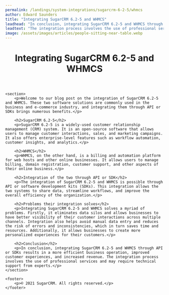 ```yaml
---
permalink: /landings/system-integrations/sugarcrm-6-2-5/whmcs
author: Edward Saunders
title: "Integrating SugarCRM 6.2-5 and WHMCS"
leadhead: "In conclusion, integrating SugarCRM 6.2-5 and WHMCS through API or SDKs results in a more efficient business operation, improved customer experiences, and increased revenue"
leadtext: "The integration process involves the use of professional services and may require technical support from experts."
image: /assets/images/articles/people-sitting-near-table.webp
---
```

<div class="arttext">	<header>
		<h1>Integrating SugarCRM 6.2-5 and WHMCS</h1>
	</header>
	
	<section>
		<p>Welcome to our blog post on the integration of SugarCRM 6.2-5 and WHMCS. These two software solutions are commonly used in the business and e-commerce industry, and integrating them through API or SDKs brings numerous benefits.</p>
		
		<h2>SugarCRM 6.2-5</h2>
		<p>SugarCRM 6.2-5 is a widely-used customer relationship management (CRM) system. It is an open-source software that allows users to manage customer interactions, sales, and marketing campaigns. It also offers enterprise-level features such as workflow automation, customer insights, and analytics.</p>
		
		<h2>WHMCS</h2>
		<p>WHMCS, on the other hand, is a billing and automation platform for web hosts and other online businesses. It allows users to manage billing, domain registration, customer support, and other aspects of their online business.</p>
		
		<h2>Integration of the two through API or SDK</h2>
		<p>The integration of SugarCRM 6.2-5 and WHMCS is possible through API or software development kits (SDKs). This integration allows the two systems to share data, streamline workflows, and improve the overall efficiency of the organization.</p>
		
		<h2>Problems their integration solves</h2>
		<p>Integrating SugarCRM 6.2-5 and WHMCS solves a myriad of problems. Firstly, it eliminates data silos and allows businesses to have better visibility of their customer interactions across multiple channels. Integration also helps avoid manual data entry and reduces the risk of errors and inconsistencies, which in turn saves time and resources. Additionally, it allows businesses to create more personalized experiences for their customers.</p>
		
		<h2>Conclusion</h2>
		<p>In conclusion, integrating SugarCRM 6.2-5 and WHMCS through API or SDKs results in a more efficient business operation, improved customer experiences, and increased revenue. The integration process involves the use of professional services and may require technical support from experts.</p>
	</section>
	
	<footer>
		<p>© 2021 SugarCRM. All rights reserved.</p>
	</footer>
</div>